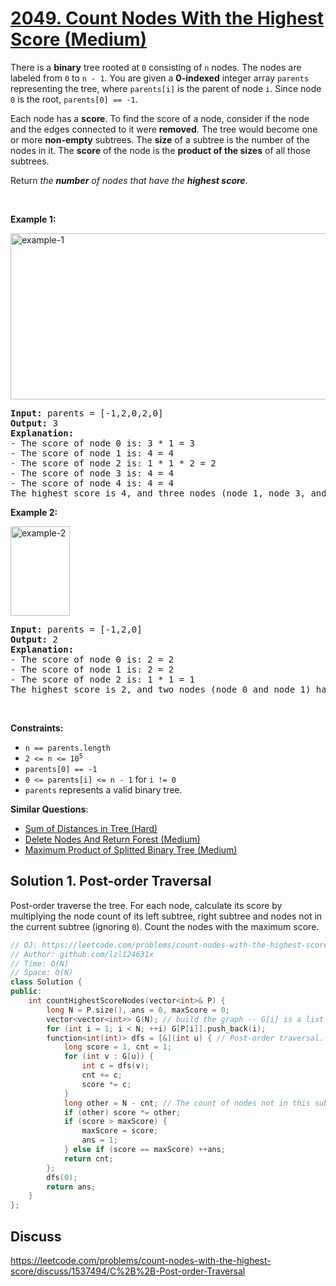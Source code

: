 # [2049. Count Nodes With the Highest Score (Medium)](https://leetcode.com/problems/count-nodes-with-the-highest-score/)

<p>There is a <strong>binary</strong> tree rooted at <code>0</code> consisting of <code>n</code> nodes. The nodes are labeled from <code>0</code> to <code>n - 1</code>. You are given a <strong>0-indexed</strong> integer array <code>parents</code> representing the tree, where <code>parents[i]</code> is the parent of node <code>i</code>. Since node <code>0</code> is the root, <code>parents[0] == -1</code>.</p>

<p>Each node has a <strong>score</strong>. To find the score of a node, consider if the node and the edges connected to it were <strong>removed</strong>. The tree would become one or more <strong>non-empty</strong> subtrees. The <strong>size</strong> of a subtree is the number of the nodes in it. The <strong>score</strong> of the node is the <strong>product of the sizes</strong> of all those subtrees.</p>

<p>Return <em>the <strong>number</strong> of nodes that have the <strong>highest score</strong></em>.</p>

<p>&nbsp;</p>
<p><strong>Example 1:</strong></p>
<img alt="example-1" src="https://assets.leetcode.com/uploads/2021/10/03/example-1.png" style="width: 604px; height: 266px;">
<pre><strong>Input:</strong> parents = [-1,2,0,2,0]
<strong>Output:</strong> 3
<strong>Explanation:</strong>
- The score of node 0 is: 3 * 1 = 3
- The score of node 1 is: 4 = 4
- The score of node 2 is: 1 * 1 * 2 = 2
- The score of node 3 is: 4 = 4
- The score of node 4 is: 4 = 4
The highest score is 4, and three nodes (node 1, node 3, and node 4) have the highest score.
</pre>

<p><strong>Example 2:</strong></p>
<img alt="example-2" src="https://assets.leetcode.com/uploads/2021/10/03/example-2.png" style="width: 95px; height: 143px;">
<pre><strong>Input:</strong> parents = [-1,2,0]
<strong>Output:</strong> 2
<strong>Explanation:</strong>
- The score of node 0 is: 2 = 2
- The score of node 1 is: 2 = 2
- The score of node 2 is: 1 * 1 = 1
The highest score is 2, and two nodes (node 0 and node 1) have the highest score.
</pre>

<p>&nbsp;</p>
<p><strong>Constraints:</strong></p>

<ul>
	<li><code>n == parents.length</code></li>
	<li><code>2 &lt;= n &lt;= 10<sup>5</sup></code></li>
	<li><code>parents[0] == -1</code></li>
	<li><code>0 &lt;= parents[i] &lt;= n - 1</code> for <code>i != 0</code></li>
	<li><code>parents</code> represents a valid binary tree.</li>
</ul>


**Similar Questions**:
* [Sum of Distances in Tree (Hard)](https://leetcode.com/problems/sum-of-distances-in-tree/)
* [Delete Nodes And Return Forest (Medium)](https://leetcode.com/problems/delete-nodes-and-return-forest/)
* [Maximum Product of Splitted Binary Tree (Medium)](https://leetcode.com/problems/maximum-product-of-splitted-binary-tree/)

## Solution 1. Post-order Traversal

Post-order traverse the tree. For each node, calculate its score by multiplying the node count of its left subtree, right subtree and nodes not in the current subtree (ignoring `0`). Count the nodes with the maximum score.

```cpp
// OJ: https://leetcode.com/problems/count-nodes-with-the-highest-score/
// Author: github.com/lzl124631x
// Time: O(N)
// Space: O(N)
class Solution {
public:
    int countHighestScoreNodes(vector<int>& P) {
        long N = P.size(), ans = 0, maxScore = 0;
        vector<vector<int>> G(N); // build the graph -- G[i] is a list of the children of node `i`.
        for (int i = 1; i < N; ++i) G[P[i]].push_back(i);
        function<int(int)> dfs = [&](int u) { // Post-order traversal. Returns the size of the subtree rooted at node `u`.
            long score = 1, cnt = 1;
            for (int v : G[u]) {
                int c = dfs(v);
                cnt += c;
                score *= c;
            }
            long other = N - cnt; // The count of nodes not in this subtree rooted at node `u`.
            if (other) score *= other;
            if (score > maxScore) {
                maxScore = score;
                ans = 1;
            } else if (score == maxScore) ++ans;
            return cnt;
        };
        dfs(0);
        return ans;
    }
};
```

## Discuss

https://leetcode.com/problems/count-nodes-with-the-highest-score/discuss/1537494/C%2B%2B-Post-order-Traversal
